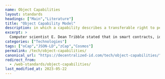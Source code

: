 ```yaml
---
name: Object Capabilities
layout: standards
headings: ["Main","Literature"]
title: "Object Capability Model"
description: in which a capability describes a transferable right to perform one (or more) operations on a given object.
excerpt: >
  Computer scientist E. Dean Tribble stated that in smart contracts, identity-based access control did not support well dynamically changing permissions, compared to the object-capability model. He analogized the ocap model with giving a valet the key to one's car, without handing over the right to car ownership.
categories: ["Technologies"]
tags: ["oCap","JSON-LD","zCap","Cosmos"]
permalink: /tech/object-capabilities/
canonical_url: "https://decentralized-id.com/tech/object-capabilities/"
redirect_from: 
  - /web-standards/object-capabilities/
last_modified_at: 2023-05-22
---
```


